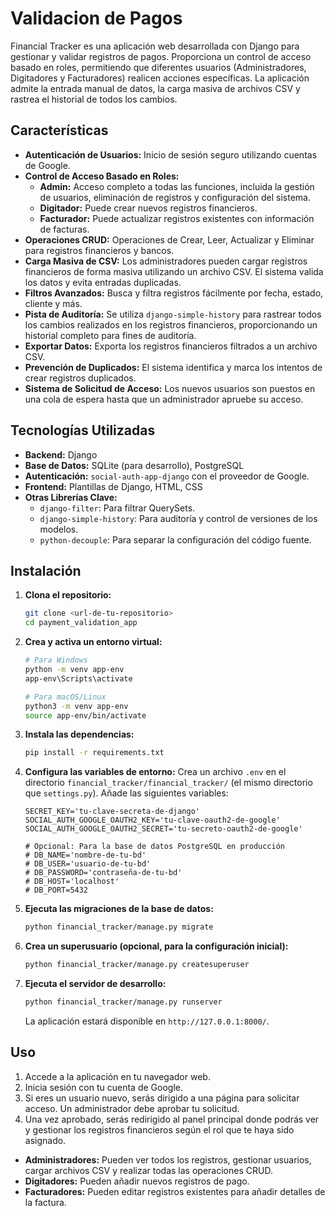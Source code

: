 # Validacion de Pagos

Financial Tracker es una aplicación web desarrollada con Django para gestionar y validar registros de pagos. Proporciona un control de acceso basado en roles, permitiendo que diferentes usuarios (Administradores, Digitadores y Facturadores) realicen acciones específicas. La aplicación admite la entrada manual de datos, la carga masiva de archivos CSV y rastrea el historial de todos los cambios.

## Características

*   **Autenticación de Usuarios:** Inicio de sesión seguro utilizando cuentas de Google.
*   **Control de Acceso Basado en Roles:**
    *   **Admin:** Acceso completo a todas las funciones, incluida la gestión de usuarios, eliminación de registros y configuración del sistema.
    *   **Digitador:** Puede crear nuevos registros financieros.
    *   **Facturador:** Puede actualizar registros existentes con información de facturas.
*   **Operaciones CRUD:** Operaciones de Crear, Leer, Actualizar y Eliminar para registros financieros y bancos.
*   **Carga Masiva de CSV:** Los administradores pueden cargar registros financieros de forma masiva utilizando un archivo CSV. El sistema valida los datos y evita entradas duplicadas.
*   **Filtros Avanzados:** Busca y filtra registros fácilmente por fecha, estado, cliente y más.
*   **Pista de Auditoría:** Se utiliza `django-simple-history` para rastrear todos los cambios realizados en los registros financieros, proporcionando un historial completo para fines de auditoría.
*   **Exportar Datos:** Exporta los registros financieros filtrados a un archivo CSV.
*   **Prevención de Duplicados:** El sistema identifica y marca los intentos de crear registros duplicados.
*   **Sistema de Solicitud de Acceso:** Los nuevos usuarios son puestos en una cola de espera hasta que un administrador apruebe su acceso.

## Tecnologías Utilizadas

*   **Backend:** Django
*   **Base de Datos:** SQLite (para desarrollo), PostgreSQL 
*   **Autenticación:** `social-auth-app-django` con el proveedor de Google.
*   **Frontend:** Plantillas de Django, HTML, CSS
*   **Otras Librerías Clave:**
    *   `django-filter`: Para filtrar QuerySets.
    *   `django-simple-history`: Para auditoría y control de versiones de los modelos.
    *   `python-decouple`: Para separar la configuración del código fuente.

## Instalación

1.  **Clona el repositorio:**
    ```bash
    git clone <url-de-tu-repositorio>
    cd payment_validation_app
    ```

2.  **Crea y activa un entorno virtual:**
    ```bash
    # Para Windows
    python -m venv app-env
    app-env\Scripts\activate

    # Para macOS/Linux
    python3 -m venv app-env
    source app-env/bin/activate
    ```

3.  **Instala las dependencias:**
    ```bash
    pip install -r requirements.txt
    ```

4.  **Configura las variables de entorno:**
    Crea un archivo `.env` en el directorio `financial_tracker/financial_tracker/` (el mismo directorio que `settings.py`). Añade las siguientes variables:
    ```
    SECRET_KEY='tu-clave-secreta-de-django'
    SOCIAL_AUTH_GOOGLE_OAUTH2_KEY='tu-clave-oauth2-de-google'
    SOCIAL_AUTH_GOOGLE_OAUTH2_SECRET='tu-secreto-oauth2-de-google'

    # Opcional: Para la base de datos PostgreSQL en producción
    # DB_NAME='nombre-de-tu-bd'
    # DB_USER='usuario-de-tu-bd'
    # DB_PASSWORD='contraseña-de-tu-bd'
    # DB_HOST='localhost'
    # DB_PORT=5432
    ```

5.  **Ejecuta las migraciones de la base de datos:**
    ```bash
    python financial_tracker/manage.py migrate
    ```

6.  **Crea un superusuario (opcional, para la configuración inicial):**
    ```bash
    python financial_tracker/manage.py createsuperuser
    ```

7.  **Ejecuta el servidor de desarrollo:**
    ```bash
    python financial_tracker/manage.py runserver
    ```
    La aplicación estará disponible en `http://127.0.0.1:8000/`.

## Uso

1.  Accede a la aplicación en tu navegador web.
2.  Inicia sesión con tu cuenta de Google.
3.  Si eres un usuario nuevo, serás dirigido a una página para solicitar acceso. Un administrador debe aprobar tu solicitud.
4.  Una vez aprobado, serás redirigido al panel principal donde podrás ver y gestionar los registros financieros según el rol que te haya sido asignado.

*   **Administradores:** Pueden ver todos los registros, gestionar usuarios, cargar archivos CSV y realizar todas las operaciones CRUD.
*   **Digitadores:** Pueden añadir nuevos registros de pago.
*   **Facturadores:** Pueden editar registros existentes para añadir detalles de la factura.
